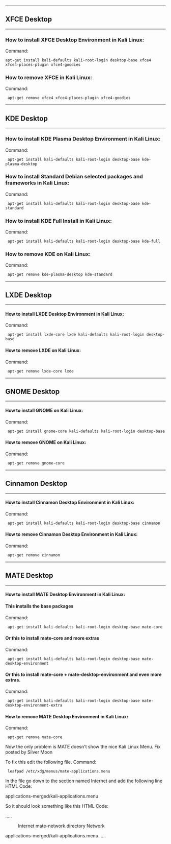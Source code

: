 ----
## XFCE Desktop ##
----
### How to install XFCE Desktop Environment in Kali Linux:
Command:

```apt-get install kali-defaults kali-root-login desktop-base xfce4 xfce4-places-plugin xfce4-goodies```

### How to remove XFCE in Kali Linux:
Command:

```
 apt-get remove xfce4 xfce4-places-plugin xfce4-goodies
```
----
## KDE Desktop ##
----
### How to install KDE Plasma Desktop Environment in Kali Linux:
Command:

```
 apt-get install kali-defaults kali-root-login desktop-base kde-plasma-desktop
```
### How to install Standard Debian selected packages and frameworks in Kali Linux:
Command:
```
 apt-get install kali-defaults kali-root-login desktop-base kde-standard
```
### How to install KDE Full Install in Kali Linux:
Command:
```
 apt-get install kali-defaults kali-root-login desktop-base kde-full
```
### How to remove KDE on Kali Linux:
Command:
```
 apt-get remove kde-plasma-desktop kde-standard
```
----
## LXDE Desktop ##
----
#### How to install LXDE Desktop Environment in Kali Linux:
Command:
```
 apt-get install lxde-core lxde kali-defaults kali-root-login desktop-base
```
#### How to remove LXDE on Kali Linux:
Command:
```
 apt-get remove lxde-core lxde
```
----
## GNOME Desktop ##
----
#### How to install GNOME on Kali Linux:
Command:
```
 apt-get install gnome-core kali-defaults kali-root-login desktop-base
```
#### How to remove GNOME on Kali Linux:
Command:
```
 apt-get remove gnome-core
```
----
## Cinnamon Desktop ##
----
#### How to install Cinnamon Desktop Environment in Kali Linux:
Command:
```
 apt-get install kali-defaults kali-root-login desktop-base cinnamon
```
#### How to remove Cinnamon Desktop Environment in Kali Linux:
Command:
```
 apt-get remove cinnamon
```
----
## MATE Desktop ##
----
#### How to install MATE Desktop Environment in Kali Linux:
#### This installs the base packages
Command:
```
 apt-get install kali-defaults kali-root-login desktop-base mate-core
```
#### Or this to install mate-core and more extras
Command:
```
 apt-get install kali-defaults kali-root-login desktop-base mate-desktop-environment
```
#### Or this to install mate-core + mate-desktop-environment and even more extras.
Command:
```
 apt-get install kali-defaults kali-root-login desktop-base mate-desktop-environment-extra
```
#### How to remove MATE Desktop Environment in Kali Linux:
Command:
```
 apt-get remove mate-core
```
Now the only problem is MATE doesn't show the nice Kali Linux Menu. Fix posted by Silver Moon

To fix this edit the following file.
Command:
```
 leafpad /etc/xdg/menus/mate-applications.menu
```
In the file go down to the section named Internet and add the following line
HTML Code:

<!-- Kali Linux Menu -->
<MergeFile type="path">applications-merged/kali-applications.menu</MergeFile>

So it should look something like this
HTML Code:

.....
 <!-- Internet -->
  <Menu>
    <Name>Internet</Name>
    <Directory>mate-network.directory</Directory>
    <Include>
      <And>
        <Category>Network</Category>
      </And>
    </Include>
  </Menu>   <!-- End Internet -->
<!-- Kali Linux  -->    
  <MergeFile type="path">applications-merged/kali-applications.menu</MergeFile>
.....
